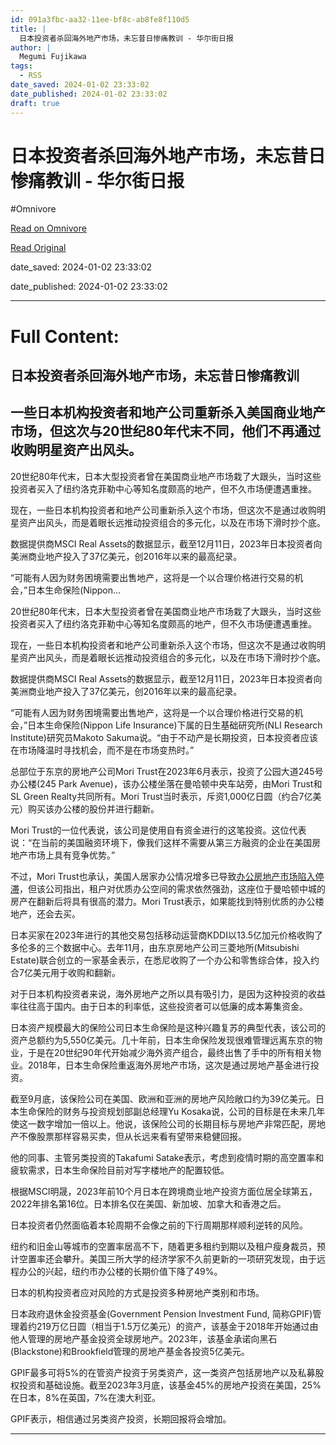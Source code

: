 ```yaml
---
id: 091a3fbc-aa32-11ee-bf8c-ab8fe8f110d5
title: |
  日本投资者杀回海外地产市场，未忘昔日惨痛教训 - 华尔街日报
author: |
  Megumi Fujikawa
tags:
  - RSS
date_saved: 2024-01-02 23:33:02
date_published: 2024-01-02 23:33:02
draft: true
---
```


# 日本投资者杀回海外地产市场，未忘昔日惨痛教训 - 华尔街日报
#Omnivore

[Read on Omnivore](https://omnivore.app/me/-18ccf41ab6a)

[Read Original](https://cn.wsj.com/amp/articles/%E6%97%A5%E6%9C%AC%E6%8A%95%E8%B5%84%E8%80%85%E6%9D%80%E5%9B%9E%E6%B5%B7%E5%A4%96%E5%9C%B0%E4%BA%A7%E5%B8%82%E5%9C%BA-%E6%9C%AA%E5%BF%98%E6%98%94%E6%97%A5%E6%83%A8%E7%97%9B%E6%95%99%E8%AE%AD-557ed0af)

date_saved: 2024-01-02 23:33:02

date_published: 2024-01-02 23:33:02

--- 

# Full Content: 

##  日本投资者杀回海外地产市场，未忘昔日惨痛教训

## 一些日本机构投资者和地产公司重新杀入美国商业地产市场，但这次与20世纪80年代末不同，他们不再通过收购明星资产出风头。

20世纪80年代末，日本大型投资者曾在美国商业地产市场栽了大跟头，当时这些投资者买入了纽约洛克菲勒中心等知名度颇高的地产，但不久市场便遭遇重挫。

现在，一些日本机构投资者和地产公司重新杀入这个市场，但这次不是通过收购明星资产出风头，而是着眼长远推动投资组合的多元化，以及在市场下滑时抄个底。

数据提供商MSCI Real Assets的数据显示，截至12月11日，2023年日本投资者向美洲商业地产投入了37亿美元，创2016年以来的最高纪录。

“可能有人因为财务困境需要出售地产，这将是一个以合理价格进行交易的机会，”日本生命保险(Nippon...

20世纪80年代末，日本大型投资者曾在美国商业地产市场栽了大跟头，当时这些投资者买入了纽约洛克菲勒中心等知名度颇高的地产，但不久市场便遭遇重挫。

现在，一些日本机构投资者和地产公司重新杀入这个市场，但这次不是通过收购明星资产出风头，而是着眼长远推动投资组合的多元化，以及在市场下滑时抄个底。

数据提供商MSCI Real Assets的数据显示，截至12月11日，2023年日本投资者向美洲商业地产投入了37亿美元，创2016年以来的最高纪录。

“可能有人因为财务困境需要出售地产，这将是一个以合理价格进行交易的机会，”日本生命保险(Nippon Life Insurance)下属的日生基础研究所(NLI Research Institute)研究员Makoto Sakuma说。“由于不动产是长期投资，日本投资者应该在市场降温时寻找机会，而不是在市场变热时。”

总部位于东京的房地产公司Mori Trust在2023年6月表示，投资了公园大道245号办公楼(245 Park Avenue)，该办公楼坐落在曼哈顿中央车站旁，由Mori Trust和SL Green Realty共同所有。Mori Trust当时表示，斥资1,000亿日圆（约合7亿美元）购买该办公楼的股份并进行翻新。

Mori Trust的一位代表说，该公司是使用自有资金进行的这笔投资。这位代表说：“在当前的美国融资环境下，像我们这样不需要从第三方融资的企业在美国房地产市场上具有竞争优势。”

不过，Mori Trust也承认，美国人居家办公情况增多已导致[办公房地产市场陷入停滞](https://cn.wsj.com/articles/CN-BIZ-20231114100541)，但该公司指出，租户对优质办公空间的需求依然强劲，这座位于曼哈顿中城的房产在翻新后将具有很高的潜力。Mori Trust表示，如果能找到特别优质的办公楼地产，还会去买。

日本买家在2023年进行的其他交易包括移动运营商KDDI以13.5亿加元价格收购了多伦多的三个数据中心。去年11月，由东京房地产公司三菱地所(Mitsubishi Estate)联合创立的一家基金表示，在悉尼收购了一个办公和零售综合体，投入约合7亿美元用于收购和翻新。

对于日本机构投资者来说，海外房地产之所以具有吸引力，是因为这种投资的收益率往往高于国内。由于日本的利率低，这些投资者可以低廉的成本筹集资金。

日本资产规模最大的保险公司日本生命保险是这种兴趣复苏的典型代表，该公司的资产总额约为5,550亿美元。几十年前，日本生命保险发现很难管理远离东京的物业，于是在20世纪90年代开始减少海外资产组合，最终出售了手中的所有相关物业。2018年，日本生命保险重返海外房地产市场，这次是通过房地产基金进行投资。

截至9月底，该保险公司在美国、欧洲和亚洲的房地产风险敞口约为39亿美元。日本生命保险的财务与投资规划部副总经理Yu Kosaka说，公司的目标是在未来几年使这一数字增加一倍以上。他说，该保险公司的长期目标与房地产非常匹配，房地产不像股票那样容易买卖，但从长远来看有望带来稳健回报。

他的同事、主管另类投资的Takafumi Satake表示，考虑到疫情时期的高空置率和疲软需求，日本生命保险目前对写字楼地产的配置较低。

根据MSCI明晟，2023年前10个月日本在跨境商业地产投资方面位居全球第五，2022年排名第16位。日本排名仅在美国、新加坡、加拿大和香港之后。

日本投资者仍然面临着本轮周期不会像之前的下行周期那样顺利逆转的风险。

纽约和旧金山等城市的空置率居高不下，随着更多租约到期以及租户瘦身裁员，预计空置率还会攀升。美国三所大学的经济学家不久前更新的一项研究发现，由于远程办公的兴起，纽约市办公楼的长期价值下降了49%。

日本的机构投资者应对风险的方式是投资多种房地产类别和市场。

日本政府退休金投资基金(Government Pension Investment Fund, 简称GPIF)管理着约219万亿日圆（相当于1.5万亿美元）的资产，该基金于2018年开始通过由他人管理的房地产基金投资全球房地产。2023年，该基金承诺向黑石(Blackstone)和Brookfield管理的房地产基金各投资5亿美元。

GPIF最多可将5%的在管资产投资于另类资产，这一类资产包括房地产以及私募股权投资和基础设施。截至2023年3月底，该基金45%的房地产投资在美国，25%在日本，8%在英国，7%在澳大利亚。

GPIF表示，相信通过另类资产投资，长期回报将会增加。

---

